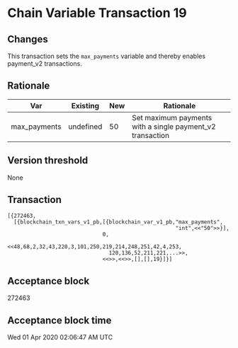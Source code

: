 # Chain Variable Transaction 19

## Changes

This transaction sets the `max_payments` variable and thereby enables payment_v2 transactions.

## Rationale

| Var          	| Existing  	| New 	| Rationale                                                 	|
|--------------	|-----------	|-----	|-----------------------------------------------------------	|
| max_payments 	| undefined 	| 50  	| Set maximum payments with a single payment_v2 transaction 	|

## Version threshold

None

## Transaction

```
[{272463,
  [{blockchain_txn_vars_v1_pb,[{blockchain_var_v1_pb,"max_payments",
                                                     "int",<<"50">>}],
                              0,
                              <<48,68,2,32,43,220,3,101,250,219,214,248,251,42,4,253,
                                120,136,52,211,221,...>>,
                              <<>>,<<>>,[],[],19}]}]
```

## Acceptance block

272463

## Acceptance block time

Wed 01 Apr 2020 02:06:47 AM UTC
